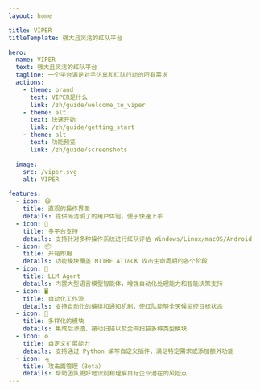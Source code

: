 ```yaml
---
layout: home

title: VIPER
titleTemplate: 强大且灵活的红队平台

hero:
  name: VIPER
  text: 强大且灵活的红队平台
  tagline: 一个平台满足对手仿真和红队行动的所有需求
  actions:
    - theme: brand
      text: VIPER是什么
      link: /zh/guide/welcome_to_viper
    - theme: alt
      text: 快速开始
      link: /zh/guide/getting_start
    - theme: alt
      text: 功能预览
      link: /zh/guide/screenshots

  image:
    src: /viper.svg
    alt: VIPER

features:
  - icon: 😄
    title: 直观的操作界面
    details: 提供简洁明了的用户体验，便于快速上手
  - icon: 🚀
    title: 多平台支持
    details: 支持针对多种操作系统进行红队评估 Windows/Linux/macOS/Android
  - icon: 📦
    title: 开箱即用
    details: 功能模块覆盖 MITRE ATT&CK 攻击生命周期的各个阶段
  - icon: 🤖
    title: LLM Agent
    details: 内置大型语言模型智能体，增强自动化处理能力和智能决策支持
  - icon: 🖥️
    title: 自动化工作流
    details: 支持自动化的编排和通知机制，使红队能够全天候监控目标状态
  - icon: 🔧
    title: 多样化的模块
    details: 集成后渗透、被动扫描以及全网扫描多种类型模块
  - icon: ⚙️
    title: 自定义扩展能力
    details: 支持通过 Python 编写自定义插件，满足特定需求或添加额外功能
  - icon: 🛸
    title: 攻击面管理（Beta）
    details: 帮助团队更好地识别和理解目标企业潜在的风险点
---
```

